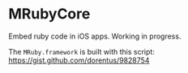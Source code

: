 # MRubyCore

Embed ruby code in iOS apps. Working in progress.

The `MRuby.framework` is built with this script: https://gist.github.com/dorentus/9828754

